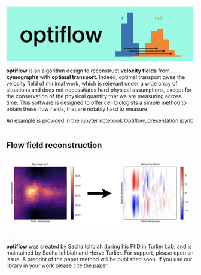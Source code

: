 <img src="Images/optiflow_logo.png" alt="drawing" width="500"/>

**optiflow** is an algorithm design to reconstruct **velocity fields** from **kymographs** with **optimal transport**. Indeed, optimal transport gives the velocity field of minimal work, which is relevant under a wide array of situations and does not necessitates hard physical assumptions, except for the conservation of the physical quantity that we are measuring across time.
This software is designed to offer cell biologists a simple method to obtain these flow fields, that are notably hard to measure.

An example is provided in the jupyter notebook Optiflow_presentation.ipynb

---
## Flow field reconstruction
<img src="Images/optiflow_example.png" alt="drawing" width="500"/>
---

**optiflow** was created by Sacha Ichbiah during his PhD in [Turlier Lab](https://www.turlierlab.com), and is maintained by Sacha Ichbiah and Hervé Turlier. For support, please open an issue.
A preprint of the paper method will be published soon. If you use our library in your work please cite the paper.


